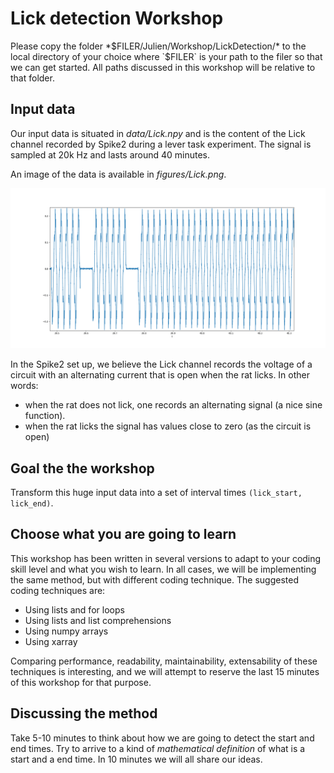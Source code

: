 # Lick detection Workshop

Please copy the folder *$FILER/Julien/Workshop/LickDetection/* to the local directory of your choice where `$FILER` is your path to the filer so that we can get started.
All paths discussed in this workshop will be relative to that folder.


## Input data

Our input data is situated in *data/Lick.npy* and is the content of the Lick channel recorded by Spike2 during a lever task experiment. 
The signal is sampled at 20k Hz and lasts around 40 minutes.

An image of the data is available in *figures/Lick.png*. 

![](figures/Lick.png)

In the Spike2 set up, we believe the Lick channel records the voltage of a circuit with an alternating current that is open when the rat licks.
In other words:
- when the rat does not lick, one records an alternating signal (a nice sine function). 
- when the rat licks the signal has values close to zero (as the circuit is open)



## Goal the the workshop

Transform this huge input data into a set of interval times `(lick_start, lick_end)`.

## Choose what you are going to learn

This workshop has been written in several versions to adapt to your coding skill level and what you wish to learn.
In all cases, we will be implementing the same method, but with different coding technique. The suggested coding techniques are:

- Using lists and for loops
- Using lists and list comprehensions
- Using numpy arrays
- Using xarray

Comparing performance, readability, maintainability, extensability of these techniques is interesting, and we will attempt to reserve the last 15 minutes of this workshop for that purpose.

## Discussing the method

Take 5-10 minutes to think about how we are going to detect the start and end times. Try to arrive to a kind of *mathematical definition* of what is a start and a end time.
In 10 minutes we will all share our ideas.






